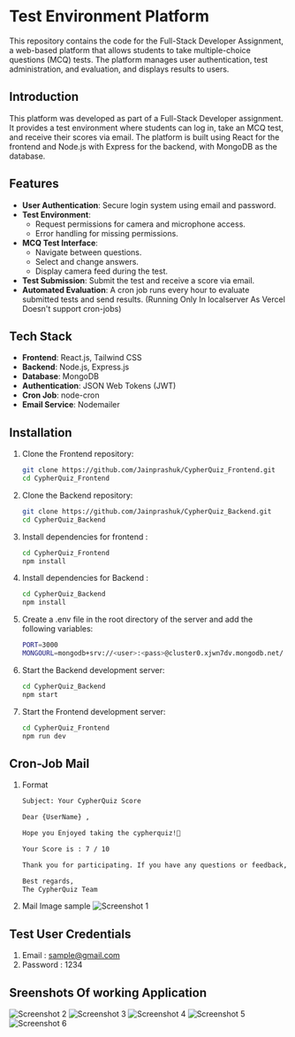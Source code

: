 # Test Environment Platform

This repository contains the code for the Full-Stack Developer Assignment, a web-based platform that allows students to take multiple-choice questions (MCQ) tests. The platform manages user authentication, test administration, and evaluation, and displays results to users.

## Introduction

This platform was developed as part of a Full-Stack Developer assignment. It provides a test environment where students can log in, take an MCQ test, and receive their scores via email. The platform is built using React for the frontend and Node.js with Express for the backend, with MongoDB as the database.

## Features

- **User Authentication**: Secure login system using email and password.
- **Test Environment**: 
  - Request permissions for camera and microphone access.
  - Error handling for missing permissions.
- **MCQ Test Interface**:
  - Navigate between questions.
  - Select and change answers.
  - Display camera feed during the test.
- **Test Submission**: Submit the test and receive a score via email.
- **Automated Evaluation**: A cron job runs every hour to evaluate submitted tests and send results. (Running Only In localserver As Vercel Doesn't support cron-jobs)

## Tech Stack

- **Frontend**: React.js, Tailwind CSS
- **Backend**: Node.js, Express.js
- **Database**: MongoDB
- **Authentication**: JSON Web Tokens (JWT)
- **Cron Job**: node-cron
- **Email Service**: Nodemailer

## Installation

1. Clone the Frontend repository:

   ```bash
   git clone https://github.com/Jainprashuk/CypherQuiz_Frontend.git
   cd CypherQuiz_Frontend
   
2. Clone the Backend repository:

   ```bash
   git clone https://github.com/Jainprashuk/CypherQuiz_Backend.git
   cd CypherQuiz_Backend

3. Install dependencies for  frontend :

   ``` bash
   cd CypherQuiz_Frontend
   npm install

4. Install dependencies for  Backend :
   ``` bash
   cd CypherQuiz_Backend
   npm install

5. Create a .env file in the root directory of the server and add the following variables:
   ```bash
   PORT=3000
   MONGOURL=mongodb+srv://<user>:<pass>@cluster0.xjwn7dv.mongodb.net/

6. Start the Backend development server:
   ```bash
   cd CypherQuiz_Backend
   npm start
   
7. Start the Frontend development server:
   ```bash
   cd CypherQuiz_Frontend
   npm run dev

## Cron-Job Mail

1. Format
   ```bash
   Subject: Your CypherQuiz Score

   Dear {UserName} ,

   Hope you Enjoyed taking the cypherquiz!🎉

   Your Score is : 7 / 10

   Thank you for participating. If you have any questions or feedback, feel free to reach out to us.

   Best regards,
   The CypherQuiz Team

2. Mail Image sample
   ![Screenshot 1](./pics/mail.png)

## Test User Credentials
   
   1. Email : sample@gmail.com
   2. Password : 1234

## Sreenshots Of working Application
![Screenshot 2](./pics/first.png)
![Screenshot 3](./pics/two.png)
![Screenshot 4](./pics/three.png)
![Screenshot 5](./pics/four.png)
![Screenshot 6](./pics/five.png)
